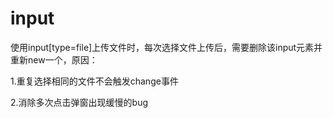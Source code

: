 # input

使用input[type=file]上传文件时，每次选择文件上传后，需要删除该input元素并重新new一个，原因：

1.重复选择相同的文件不会触发change事件

2.消除多次点击弹窗出现缓慢的bug